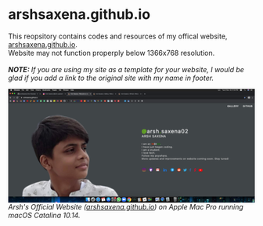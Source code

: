 # arshsaxena.github.io
<p>This reopsitory contains codes and resources of my offical website, <a href="https://arshsaxena.github.io">arshsaxena.github.io</a>.
<br>
Website may not function properply below 1366x768 resolution.
<br><br>
<i><b>NOTE: </b>If you are using my site as a template for your website, I would be glad if you add a link to the original site with my name in footer.</i></p>
<img align="center" src="https://raw.githubusercontent.com/arshsaxena/arshsaxena.github.io/main/repository-readme-resources/imgs/website-screenshot-macos-catalina.PNG"><i>Arsh's Official Website (<a href="https://arshsaxena.github.io">arshsaxena.github.io</a>) on Apple Mac Pro running macOS Catalina 10.14.</i>